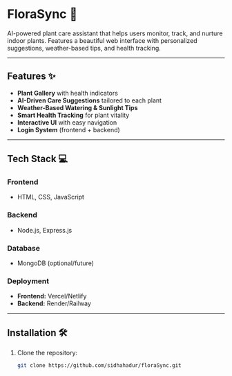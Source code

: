 # FloraSync 🌿  

AI-powered plant care assistant that helps users monitor, track, and nurture indoor plants. Features a beautiful web interface with personalized suggestions, weather-based tips, and health tracking.  

---

## Features ✨  
- **Plant Gallery** with health indicators  
- **AI-Driven Care Suggestions** tailored to each plant  
- **Weather-Based Watering & Sunlight Tips**  
- **Smart Health Tracking** for plant vitality  
- **Interactive UI** with easy navigation  
- **Login System** (frontend + backend)  

---

## Tech Stack 💻  
### Frontend  
- HTML, CSS, JavaScript  
### Backend  
- Node.js, Express.js  
### Database  
- MongoDB (optional/future)  
### Deployment  
- **Frontend:** Vercel/Netlify  
- **Backend:** Render/Railway  

---

## Installation 🛠️  
1. Clone the repository:  
   ```bash
   git clone https://github.com/sidhahadur/floraSync.git